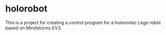 holorobot
==========

This is a project for creating a control program for a holonomic Lego
robot based on Mindstorms EV3.